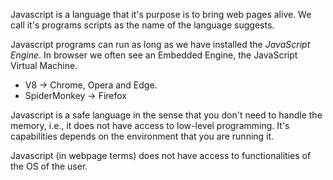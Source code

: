 Javascript is a language that it's purpose is to bring web pages alive. We call it's programs scripts as the name of the language suggests. 

Javascript programs can run as long as we have installed the *JavaScript Engine*. In browser we often see an Embedded Engine, the JavaScript Virtual Machine.

- V8 -> Chrome, Opera and Edge.
- SpiderMonkey -> Firefox

Javascript is a safe language in the sense that you don't need to handle the memory, i.e., it does not have access to low-level programming. It's capabilities depends on the environment that you are running it.

Javascript (in webpage terms) does not have access to functionalities of the OS of the user. 